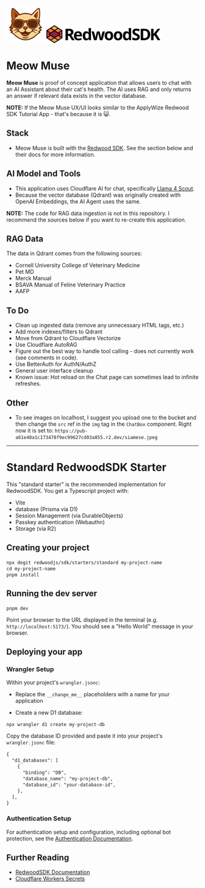 <span>
  <img src="public/images/image.png" alt="Centered Image" width="100"/>
  <img src="public/images/redwood.svg" alt="Centered Image" width="300" style="margin-top: -20px;" />
</span>


# Meow Muse

**Meow Muse** is proof of concept application that allows users to chat with an AI Assistant about their cat's health. The AI uses RAG and only returns an answer if relevant data exists in the vector database.

**NOTE:** If the Meow Muse UX/UI looks similar to the ApplyWize Redwood SDK Tutorial App - that's because it is 😺.

## Stack
- Meow Muse is built with the [Redwood SDK](https://rwsdk.com/). See the section below and their docs for more information.

## AI Model and Tools

- This application uses Cloudflare AI for chat, specifically [Llama 4 Scout](https://developers.cloudflare.com/workers-ai/models/llama-4-scout-17b-16e-instruct/).
- Because the vector database (Qdrant) was originally created with OpenAI Embeddings, the AI Agent
uses the same.

**NOTE:** The code for RAG data ingestion is not in this repository. I recommend the sources below if you want to re-create this application.

## RAG Data

The data in Qdrant comes from the following sources:

- Cornell University College of Veterinary Medicine
- Pet MD
- Merck Manual
- BSAVA Manual of Feline Veterinary Practice
- AAFP

## To Do

- Clean up ingested data (remove any unnecessary HTML tags, etc.)
- Add more indexes/filters to Qdrant
- Move from Qdrant to Cloudflare Vectorize
- Use Cloudflare AutoRAG
- Figure out the best way to handle tool calling - does not currently work (see comments in code).
- Use BetterAuth for AuthN/AuthZ
- General user interface cleanup
- Known issue: Hot reload on the Chat page can sometimes lead to infinite refreshes.

## Other

- To see images on localhost, I suggest you upload one to the bucket and then change the `src` ref in the `img` tag in the `ChatBox` component. Right now it is set to: `https://pub-a61e40a1c173478f9ec99627cd03a855.r2.dev/siamese.jpeg`

---

# Standard RedwoodSDK Starter

This "standard starter" is the recommended implementation for RedwoodSDK. You get a Typescript project with:

- Vite
- database (Prisma via D1)
- Session Management (via DurableObjects)
- Passkey authentication (Webauthn)
- Storage (via R2)

## Creating your project

```shell
npx degit redwoodjs/sdk/starters/standard my-project-name
cd my-project-name
pnpm install
```

## Running the dev server

```shell
pnpm dev
```

Point your browser to the URL displayed in the terminal (e.g. `http://localhost:5173/`). You should see a "Hello World" message in your browser.

## Deploying your app

### Wrangler Setup

Within your project's `wrangler.jsonc`:

- Replace the `__change_me__` placeholders with a name for your application

- Create a new D1 database:

```shell
npx wrangler d1 create my-project-db
```

Copy the database ID provided and paste it into your project's `wrangler.jsonc` file:

```jsonc
{
  "d1_databases": [
    {
      "binding": "DB",
      "database_name": "my-project-db",
      "database_id": "your-database-id",
    },
  ],
}
```

### Authentication Setup

For authentication setup and configuration, including optional bot protection, see the [Authentication Documentation](https://docs.rwsdk.com/core/authentication).

## Further Reading

- [RedwoodSDK Documentation](https://docs.rwsdk.com/)
- [Cloudflare Workers Secrets](https://developers.cloudflare.com/workers/runtime-apis/secrets/)
